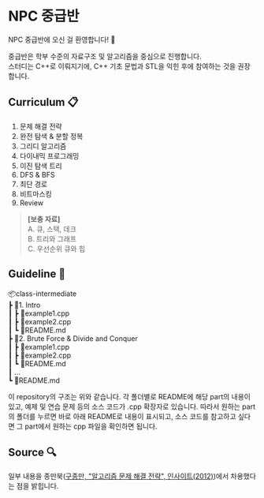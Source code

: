 # NPC 중급반
NPC 중급반에 오신 걸 환영합니다! 🤗  

중급반은 학부 수준의 자료구조 및 알고리즘을 중심으로 진행합니다.  
스터디는 C++로 이뤄지기에, C++ 기초 문법과 STL을 익힌 후에 참여하는 것을 권장합니다. 

## Curriculum 📋
1. 문제 해결 전략
2. 완전 탐색 & 분할 정복
3. 그리디 알고리즘
4. 다이내믹 프로그래밍
5. 이진 탐색 트리
6. DFS & BFS 
7. 최단 경로
8. 비트마스킹
9. Review

> __[보충 자료]__  
> A. 큐, 스택, 데크  
> B. 트리와 그래프  
> C. 우선순위 큐와 힙  

## Guideline 🔨
📦class-intermediate  
 ┣ 📂1. Intro  
 ┃ ┣ 📜example1.cpp  
 ┃ ┣ 📜example2.cpp  
 ┃ ┗ 📜README.md  
 ┣ 📂2. Brute Force & Divide and Conquer  
 ┃ ┣ 📜example1.cpp  
 ┃ ┣ 📜example2.cpp  
 ┃ ┗ 📜README.md  
 ┃ ...  
 ┗ 📜README.md  

이 repository의 구조는 위와 같습니다. 각 폴더별로 README에 해당 part의 내용이 있고, 예제 및 연습 문제 등의 소스 코드가 .cpp 확장자로 있습니다. 따라서 원하는 part의 폴더를 누르면 바로 아래 README로 내용이 표시되고, 소스 코드를 참고하고 싶다면 그 part에서 원하는 cpp 파일을 확인하면 됩니다.

## Source 🔍
일부 내용을 종만북([구종만, "알고리즘 문제 해결 전략", 인사이트(2012)](https://book.algospot.com/))에서 차용했다는 점을 밝힙니다.  
